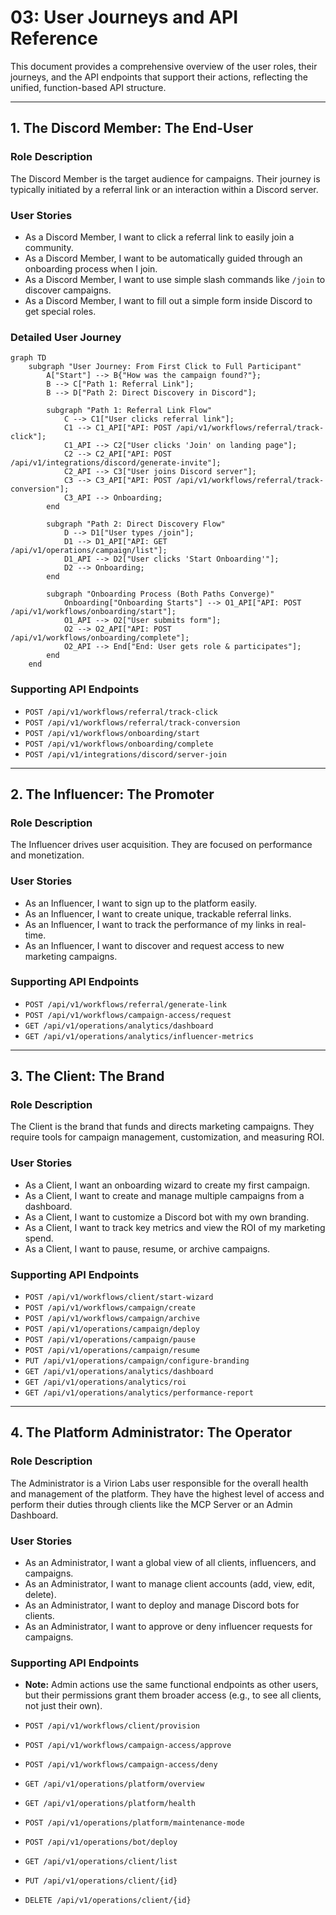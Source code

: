 # 03: User Journeys and API Reference

This document provides a comprehensive overview of the user roles, their journeys, and the API endpoints that support their actions, reflecting the unified, function-based API structure.

---

## 1. The Discord Member: The End-User

### Role Description
The Discord Member is the target audience for campaigns. Their journey is typically initiated by a referral link or an interaction within a Discord server.

### User Stories
*   As a Discord Member, I want to click a referral link to easily join a community.
*   As a Discord Member, I want to be automatically guided through an onboarding process when I join.
*   As a Discord Member, I want to use simple slash commands like `/join` to discover campaigns.
*   As a Discord Member, I want to fill out a simple form inside Discord to get special roles.

### Detailed User Journey
```mermaid
graph TD
    subgraph "User Journey: From First Click to Full Participant"
        A["Start"] --> B{"How was the campaign found?"};
        B --> C["Path 1: Referral Link"];
        B --> D["Path 2: Direct Discovery in Discord"];

        subgraph "Path 1: Referral Link Flow"
            C --> C1["User clicks referral link"];
            C1 --> C1_API["API: POST /api/v1/workflows/referral/track-click"];
            C1_API --> C2["User clicks 'Join' on landing page"];
            C2 --> C2_API["API: POST /api/v1/integrations/discord/generate-invite"];
            C2_API --> C3["User joins Discord server"];
            C3 --> C3_API["API: POST /api/v1/workflows/referral/track-conversion"];
            C3_API --> Onboarding;
        end

        subgraph "Path 2: Direct Discovery Flow"
            D --> D1["User types /join"];
            D1 --> D1_API["API: GET /api/v1/operations/campaign/list"];
            D1_API --> D2["User clicks 'Start Onboarding'"];
            D2 --> Onboarding;
        end

        subgraph "Onboarding Process (Both Paths Converge)"
            Onboarding["Onboarding Starts"] --> O1_API["API: POST /api/v1/workflows/onboarding/start"];
            O1_API --> O2["User submits form"];
            O2 --> O2_API["API: POST /api/v1/workflows/onboarding/complete"];
            O2_API --> End["End: User gets role & participates"];
        end
    end
```

### Supporting API Endpoints
*   `POST /api/v1/workflows/referral/track-click`
*   `POST /api/v1/workflows/referral/track-conversion`
*   `POST /api/v1/workflows/onboarding/start`
*   `POST /api/v1/workflows/onboarding/complete`
*   `POST /api/v1/integrations/discord/server-join`

---

## 2. The Influencer: The Promoter

### Role Description
The Influencer drives user acquisition. They are focused on performance and monetization.

### User Stories
*   As an Influencer, I want to sign up to the platform easily.
*   As an Influencer, I want to create unique, trackable referral links.
*   As an Influencer, I want to track the performance of my links in real-time.
*   As an Influencer, I want to discover and request access to new marketing campaigns.

### Supporting API Endpoints
*   `POST /api/v1/workflows/referral/generate-link`
*   `POST /api/v1/workflows/campaign-access/request`
*   `GET /api/v1/operations/analytics/dashboard`
*   `GET /api/v1/operations/analytics/influencer-metrics`

---

## 3. The Client: The Brand

### Role Description
The Client is the brand that funds and directs marketing campaigns. They require tools for campaign management, customization, and measuring ROI.

### User Stories
*   As a Client, I want an onboarding wizard to create my first campaign.
*   As a Client, I want to create and manage multiple campaigns from a dashboard.
*   As a Client, I want to customize a Discord bot with my own branding.
*   As a Client, I want to track key metrics and view the ROI of my marketing spend.
*   As a Client, I want to pause, resume, or archive campaigns.

### Supporting API Endpoints
*   `POST /api/v1/workflows/client/start-wizard`
*   `POST /api/v1/workflows/campaign/create`
*   `POST /api/v1/workflows/campaign/archive`
*   `POST /api/v1/operations/campaign/deploy`
*   `POST /api/v1/operations/campaign/pause`
*   `POST /api/v1/operations/campaign/resume`
*   `PUT /api/v1/operations/campaign/configure-branding`
*   `GET /api/v1/operations/analytics/dashboard`
*   `GET /api/v1/operations/analytics/roi`
*   `GET /api/v1/operations/analytics/performance-report`

---

## 4. The Platform Administrator: The Operator

### Role Description
The Administrator is a Virion Labs user responsible for the overall health and management of the platform. They have the highest level of access and perform their duties through clients like the MCP Server or an Admin Dashboard.

### User Stories
*   As an Administrator, I want a global view of all clients, influencers, and campaigns.
*   As an Administrator, I want to manage client accounts (add, view, edit, delete).
*   As an Administrator, I want to deploy and manage Discord bots for clients.
*   As an Administrator, I want to approve or deny influencer requests for campaigns.

### Supporting API Endpoints
*   **Note:** Admin actions use the same functional endpoints as other users, but their permissions grant them broader access (e.g., to see all clients, not just their own).

*   `POST /api/v1/workflows/client/provision`
*   `POST /api/v1/workflows/campaign-access/approve`
*   `POST /api/v1/workflows/campaign-access/deny`
*   `GET /api/v1/operations/platform/overview`
*   `GET /api/v1/operations/platform/health`
*   `POST /api/v1/operations/platform/maintenance-mode`
*   `POST /api/v1/operations/bot/deploy`
*   `GET /api/v1/operations/client/list`
*   `PUT /api/v1/operations/client/{id}`
*   `DELETE /api/v1/operations/client/{id}`
